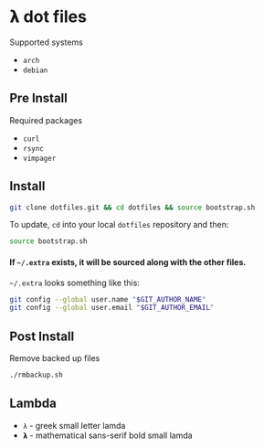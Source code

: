 # 𝝺 dot files

Supported systems

* `arch`
* `debian`

## Pre Install

Required packages

* `curl`
* `rsync`
* `vimpager`

## Install

```bash
git clone dotfiles.git && cd dotfiles && source bootstrap.sh
```

To update, `cd` into your local `dotfiles` repository and then:

```bash
source bootstrap.sh
```

#### If `~/.extra` exists, it will be sourced along with the other files.

`~/.extra` looks something like this:

```bash
git config --global user.name "$GIT_AUTHOR_NAME"
git config --global user.email "$GIT_AUTHOR_EMAIL"
```

## Post Install

Remove backed up files

```bash
./rmbackup.sh
```

## Lambda

* `λ` - greek small letter lamda
* `𝝺` - mathematical sans-serif bold small lamda
